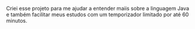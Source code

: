 Criei esse projeto para me ajudar a entender maiis sobre a linguagem Java e também 
facilitar meus estudos com um temporizador limitado por até 60 minutos. 
